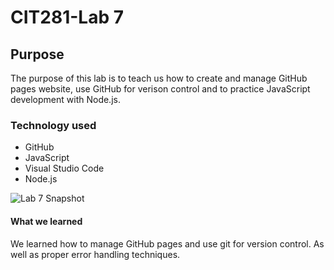 # CIT281-Lab 7

## Purpose 
  The purpose of this lab is to teach us how to create and manage GitHub pages website, use GitHub for verison control and to practice JavaScript development with Node.js.
### Technology used
- GitHub
- JavaScript
- Visual Studio Code
- Node.js

![Lab 7 Snapshot](https://github.com/Ileana10/CIT281-Lab-7-/assets/169213876/38e749c9-0e67-4a65-bf1c-9a4d3a8692f6)

#### What we learned
We learned how to manage GitHub pages and use git for version control. As well as proper error handling techniques.
